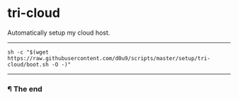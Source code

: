 # tri-cloud

Automatically setup my cloud host.

---

```
sh -c "$(wget https://raw.githubusercontent.com/d0u9/scripts/master/setup/tri-cloud/boot.sh -O -)"
```
---

### ¶ The end
